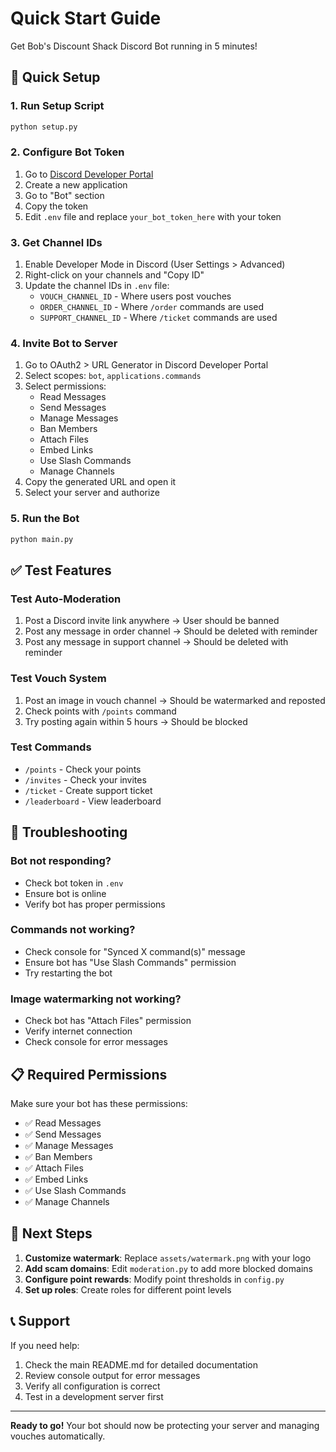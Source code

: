 # Quick Start Guide

Get Bob's Discount Shack Discord Bot running in 5 minutes!

## 🚀 Quick Setup

### 1. Run Setup Script
```bash
python setup.py
```

### 2. Configure Bot Token
1. Go to [Discord Developer Portal](https://discord.com/developers/applications)
2. Create a new application
3. Go to "Bot" section
4. Copy the token
5. Edit `.env` file and replace `your_bot_token_here` with your token

### 3. Get Channel IDs
1. Enable Developer Mode in Discord (User Settings > Advanced)
2. Right-click on your channels and "Copy ID"
3. Update the channel IDs in `.env` file:
   - `VOUCH_CHANNEL_ID` - Where users post vouches
   - `ORDER_CHANNEL_ID` - Where `/order` commands are used
   - `SUPPORT_CHANNEL_ID` - Where `/ticket` commands are used

### 4. Invite Bot to Server
1. Go to OAuth2 > URL Generator in Discord Developer Portal
2. Select scopes: `bot`, `applications.commands`
3. Select permissions:
   - Read Messages
   - Send Messages
   - Manage Messages
   - Ban Members
   - Attach Files
   - Embed Links
   - Use Slash Commands
   - Manage Channels
4. Copy the generated URL and open it
5. Select your server and authorize

### 5. Run the Bot
```bash
python main.py
```

## ✅ Test Features

### Test Auto-Moderation
1. Post a Discord invite link anywhere → User should be banned
2. Post any message in order channel → Should be deleted with reminder
3. Post any message in support channel → Should be deleted with reminder

### Test Vouch System
1. Post an image in vouch channel → Should be watermarked and reposted
2. Check points with `/points` command
3. Try posting again within 5 hours → Should be blocked

### Test Commands
- `/points` - Check your points
- `/invites` - Check your invites
- `/ticket` - Create support ticket
- `/leaderboard` - View leaderboard

## 🔧 Troubleshooting

### Bot not responding?
- Check bot token in `.env`
- Ensure bot is online
- Verify bot has proper permissions

### Commands not working?
- Check console for "Synced X command(s)" message
- Ensure bot has "Use Slash Commands" permission
- Try restarting the bot

### Image watermarking not working?
- Check bot has "Attach Files" permission
- Verify internet connection
- Check console for error messages

## 📋 Required Permissions

Make sure your bot has these permissions:
- ✅ Read Messages
- ✅ Send Messages  
- ✅ Manage Messages
- ✅ Ban Members
- ✅ Attach Files
- ✅ Embed Links
- ✅ Use Slash Commands
- ✅ Manage Channels

## 🎯 Next Steps

1. **Customize watermark**: Replace `assets/watermark.png` with your logo
2. **Add scam domains**: Edit `moderation.py` to add more blocked domains
3. **Configure point rewards**: Modify point thresholds in `config.py`
4. **Set up roles**: Create roles for different point levels

## 📞 Support

If you need help:
1. Check the main README.md for detailed documentation
2. Review console output for error messages
3. Verify all configuration is correct
4. Test in a development server first

---

**Ready to go!** Your bot should now be protecting your server and managing vouches automatically. 